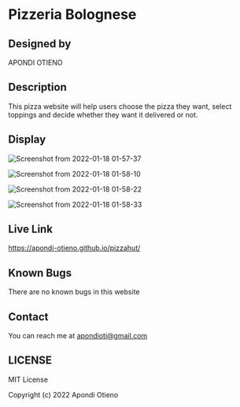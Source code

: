 # Pizzeria Bolognese

## Designed by

APONDI OTIENO


## Description

This pizza website will help users choose the pizza they want, select toppings and decide whether they want it delivered or not.

## Display

![Screenshot from 2022-01-18 01-57-37](https://user-images.githubusercontent.com/93314840/149845682-97a6f013-1372-4980-b29d-abc0395532b1.png)

![Screenshot from 2022-01-18 01-58-10](https://user-images.githubusercontent.com/93314840/149845822-53d2ff32-b684-40c5-a1c8-84a760e9208a.png)



![Screenshot from 2022-01-18 01-58-22](https://user-images.githubusercontent.com/93314840/149845633-560fd1ea-48d5-4a4e-8a8b-f422577fdd0d.png)

![Screenshot from 2022-01-18 01-58-33](https://user-images.githubusercontent.com/93314840/149845638-7cf7de1c-f4c1-4928-9f19-1a9a4de16c5a.png)

## Live Link
https://apondi-otieno.github.io/pizzahut/

## Known Bugs
There are no known bugs in this website

## Contact
You can reach me at apondioti@gmail.com

## LICENSE

MIT License

Copyright (c) 2022 Apondi Otieno
